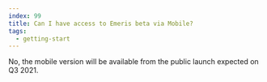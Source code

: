 ```yaml
---
index: 99
title: Can I have access to Emeris beta via Mobile?
tags: 
  - getting-start
---
```


No, the mobile version will be available from the public launch expected on Q3 2021.
